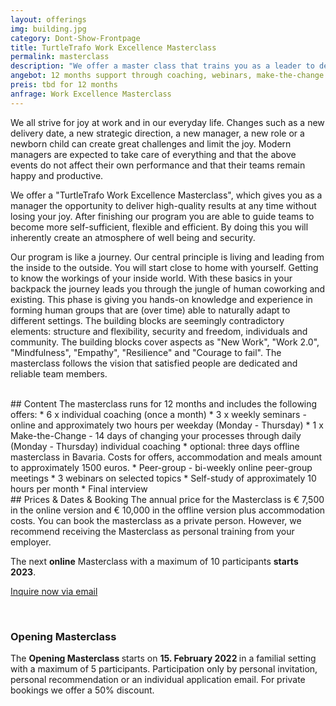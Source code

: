 ```yaml
---
layout: offerings
img: building.jpg
category: Dont-Show-Frontpage
title: TurtleTrafo Work Excellence Masterclass
permalink: masterclass
description: "We offer a master class that trains you as a leader to deliver high quality results at all times without losing your joy."
angebot: 12 months support through coaching, webinars, make-the-change week and peer group
preis: tbd for 12 months
anfrage: Work Excellence Masterclass
---
```


We all strive for joy at work and in our everyday life. Changes such as a new delivery date, a new strategic direction, a new manager, a new role or a newborn child can create great challenges and limit the joy. Modern managers are expected to take care of everything and that the above events do not affect their own performance and that their teams remain happy and productive.

We offer a "TurtleTrafo Work Excellence Masterclass", which gives you as a manager the opportunity to deliver high-quality results at any time without losing your joy. After finishing our program you are able to guide teams to become more self-sufficient, flexible and efficient. By doing this you will inherently create an atmosphere of well being and security.

Our program is like a journey. Our central principle is living and leading from the inside to the outside. You will start close to home with yourself. Getting to know the workings of your inside world. With these basics in your backpack the journey leads you through the jungle of human coworking and existing. This phase is giving you hands-on knowledge and experience in forming human groups that are (over time) able to naturally adapt to different settings. The building blocks are seemingly contradictory elements: structure and flexibility, security and freedom, individuals and community. The building blocks cover aspects as "New Work", "Work 2.0", "Mindfulness", "Empathy", "Resilience" and "Courage to fail". The masterclass follows the vision that satisfied people are dedicated and reliable team members.


<br>
## Content
The masterclass runs for 12 months and includes the following offers:
* 6 x individual coaching (once a month)
* 3 x weekly seminars - online and approximately two hours per weekday (Monday - Thursday)
* 1 x Make-the-Change - 14 days of changing your processes through daily (Monday - Thursday) individual coaching
* optional: three days offline masterclass in Bavaria. Costs for offers, accommodation and meals amount to approximately 1500 euros.
* Peer-group - bi-weekly online peer-group meetings
* 3 webinars on selected topics
* Self-study of approximately 10 hours per month
* Final interview


<br>
## Prices & Dates & Booking
The annual price for the Masterclass is € 7,500 in the online version and € 10,000 in the offline version plus accommodation costs. You can book the masterclass as a private person. However, we recommend receiving the Masterclass as personal training from your employer.

The next **online** Masterclass with a maximum of 10 participants **starts 2023**.

<a href="mailto: towards Genealogie site.email} Genealogie?subject=Inquiry Masterclass" target="_blank" class="btn btn-primary"> Inquire now via email </a>

<br>
<div class = "panel panel-info">
   <div class = "panel-heading">
     <h3 class = "panel-title"> Opening Masterclass </h3>
   </div>
   <div class = "panel-body">
     The <b>Opening Masterclass </b> starts on <b> 15. February 2022 </b> in a familial setting with a maximum of 5 participants. Participation only by personal invitation, personal recommendation or an individual application email. For private bookings we offer a 50% discount.
   </div>
</div>
